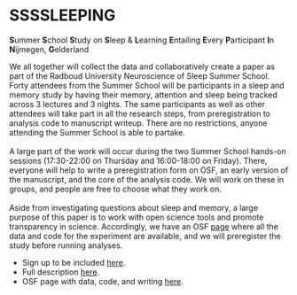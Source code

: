 # SSSSLEEPING

**S**ummer **S**chool **S**tudy on **S**leep & **L**earning **E**ntailing **E**very **P**articipant **I**n **N**ijmegen, **G**elderland

We all together will collect the data and collaboratively create a paper as part of the Radboud University Neuroscience of Sleep Summer School. Forty attendees from the Summer School will be participants in a sleep and memory study by having their memory, attention and sleep being tracked across 3 lectures and 3 nights. The same participants as well as other attendees will take part in all the research steps, from preregistration to analysis code to manuscript writeup. There are no restrictions, anyone attending the Summer School is able to partake.
<br><br>
A large part of the work will occur during the two Summer School hands-on sessions (17:30-22:00 on Thursday and 16:00-18:00 on Friday). There, everyone will help to write a preregistration form on OSF, an early version of the manuscript, and the core of the analysis code. We will work on these in groups, and people are free to choose what they work on.
<br><br>
Aside from investigating questions about sleep and memory, a large purpose of this paper is to work with open science tools and promote transparency in science. Accordingly, we have an OSF [page]() where all the data and code for the experiment are available, and we will preregister the study before running analyses.

- Sign up to be included [here](https://docs.google.com/spreadsheets/d/1d6A584AjNLR_eP_UC7jrlLW5nkJukrm6Mhs0K7b_BEk/edit?usp=sharing).
- Full description [here](https://dreslerlab.org/ssssleeping/).
- OSF page with data, code, and writing [here](https://osf.io/52gy7/).

